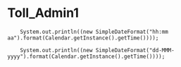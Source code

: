 # Toll_Admin1



		System.out.println((new SimpleDateFormat("hh:mm aa").format(Calendar.getInstance().getTime())));
		
		System.out.println((new SimpleDateFormat("dd-MMM-yyyy").format(Calendar.getInstance().getTime())));
